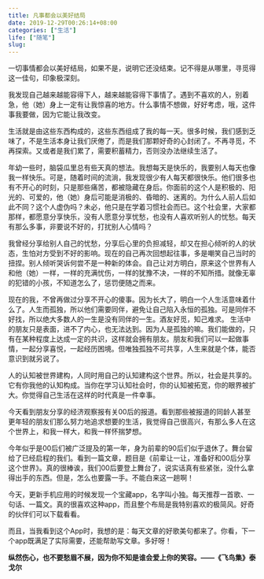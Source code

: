 ```yaml
---
title: 凡事都会以美好结局
date: 2019-12-29T00:26:14+08:00
categories: ["生活"]
life: ["随笔"]
slug: 
---
```


一切事情都会以美好结局，如果不是，说明它还没结束。记不得是从哪里，寻觅得这一佳句，印象极深刻。

我发现自己越来越能容得下人，越来越能容得下事情了。遇到不喜欢的人，别着急，他（她）身上一定有让我惊喜的地方。什么事情不想做，好好考虑，哦，这件事我要做，因为它能让我改变。

生活就是由这些东西构成的，这些东西组成了我的每一天。很多时候，我们感到乏味了，不是生活本身让我们厌倦了，而是我们那颗好奇的心封闭了。不再寻觅，不再探索。又或者是我们累了，需要积蓄精力，否则没办法继续生活了。

年幼一些时，脑袋瓜里总有些天真的想法。我想每天是快乐的，我要别人每天也像我一样快乐。可是，随着时间的流淌，我发现很少有人每天都很快乐。他们很多也有不开心的时刻，只是那些痛苦，都被隐藏在身后。你面前的这个人是积极的、阳光的、可爱的，他（她）身后可能是消极的、昏暗的、迷离的。为什么人前人后如此不同？这个人虚伪吗？未必，他只是在学着习惯社会而已。这个社会里，大家都那样，都愿意分享快乐，没有人愿意分享忧愁，也没有人喜欢听别人的忧愁。每天有那么多事，非要说不好的，打扰别人心情吗？

我曾经分享给别人自己的忧愁，分享后心里的负担减轻，却又在担心倾听的人的状态，生怕对方受到不好的影响。现在的自己再次回想起往事，多是嘲笑自己当时的扭捏。别人倾听哭诉何尝不是一种新的体会。自己让对方明白，原来这个世界有人和他（她）一样，一样的充满忧伤，一样的犹豫不决，一样的不知所措。就像无辜的犯错的小孩，不知道怎么了，惩罚便随之而来。

现在的我，不曾再做过分享不开心的傻事。因为长大了，明白一个人生活意味着什么了。人生而孤独，所以他们需要同伴，避免让自己陷入永恒的孤独。可是同伴不好找，所以绝大多数人的一生是没有同伴的一生。酒友好觅，知己难求。
生活中的朋友只是表面，进不了内心，也无法达到。因为人是孤独的嘛。我们能做的，只有在某种程度上达成一定的共识，这样就会拥有朋友。朋友和我们可以一起做事情，一起分享喜悦，一起经历困境。但唯独孤独不可共享，人生来就是个体，能否意识到就另说了。

人的认知被世界建构，人同时用自己的认知建构这个世界。所以，社会是共享的。它有你我他的认知构成。当你在学习认知社会时，你的认知被拓宽，你的眼界被扩大。你觉得自己生活在这样的时代真是一件幸事。

今天看到朋友分享的经济观察报有关00后的报道。看到那些被报道的同龄人甚至更年轻的朋友们那么努力地追求想要的生活，我觉得自己很高兴，有那么多人在这个世界上，和我一样大，和我一样怀揣梦想。

今年似乎是00后们被广泛提及的第一年，身为前辈的90后们似乎退休了。舞台留给了已经启程的我们。看到一篇文章，题目是《前辈让一让，准备好和00后分享这个世界》。真的很棒诶，我们00后要登上舞台了，说实话真有些紧张，没什么拿得出手的东西。但是，怎么也要露一手。不能白来这一趟啊！

今天，更新手机应用的时候发现一个宝藏app，名字叫小独。每天推荐一首歌、一句话、一篇文。真的很喜欢这种app，而且整个布局是我特别喜欢的极简风。好奇的伙伴们可以下载看看。

而且，当我看到这个App时，我想的是：每天文章的好歌美句都来了。你看，下一个app既满足了实际需要，还能帮助写文章。多好呀！

**纵然伤心，也不要愁眉不展，因为你不知是谁会爱上你的笑容。——《飞鸟集》泰戈尔**